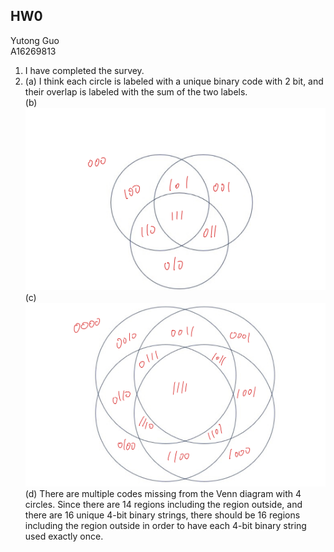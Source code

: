 ## HW0
Yutong Guo<br>
A16269813 <br>
1. I have completed the survey.
2. 
   (a) I think each circle is labeled with a unique binary code with 2 bit, and their overlap is labeled with the sum of the two labels.<br>
   (b) ![Image](1.jpeg)<br>
   (c) ![Image](2.jpeg)<br>
   (d) There are multiple codes missing from the Venn diagram with 4 circles. Since there are 14 regions including the region outside, and there are 16 unique 4-bit binary strings, there should be 16 regions including the region outside in order to have each 4-bit binary string used exactly once.
   
